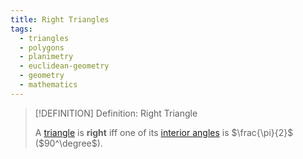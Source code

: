 ```yaml
---
title: Right Triangles
tags:
  - triangles
  - polygons
  - planimetry
  - euclidean-geometry
  - geometry
  - mathematics
---
```


>[!DEFINITION] Definition: Right Triangle
>
>A [triangle](../Triangles.md) is **right** iff one of its [interior angles](../../Interior%20Angle.md) is $\frac{\pi}{2}$ ($90^\degree$).
>